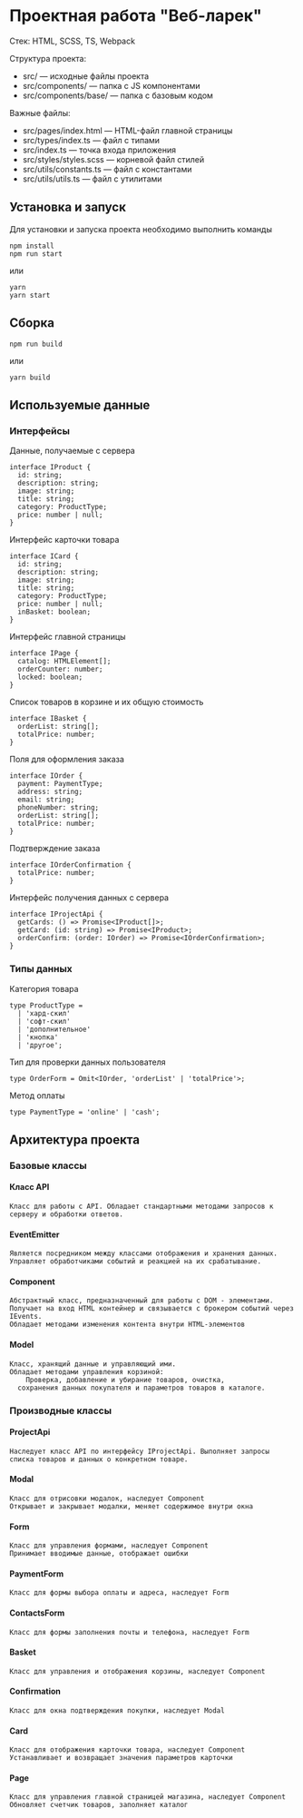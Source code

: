 # Проектная работа "Веб-ларек"

Стек: HTML, SCSS, TS, Webpack

Структура проекта:
- src/ — исходные файлы проекта
- src/components/ — папка с JS компонентами
- src/components/base/ — папка с базовым кодом

Важные файлы:
- src/pages/index.html — HTML-файл главной страницы
- src/types/index.ts — файл с типами
- src/index.ts — точка входа приложения
- src/styles/styles.scss — корневой файл стилей
- src/utils/constants.ts — файл с константами
- src/utils/utils.ts — файл с утилитами

## Установка и запуск
Для установки и запуска проекта необходимо выполнить команды

```
npm install
npm run start
```

или

```
yarn
yarn start
```
## Сборка

```
npm run build
```

или

```
yarn build
```

## Используемые данные

### Интерфейсы

Данные, получаемые с сервера

```
interface IProduct {
  id: string;
  description: string;
  image: string;
  title: string;
  category: ProductType;
  price: number | null;
}
```

Интерфейс карточки товара

```
interface ICard {
  id: string;
  description: string;
  image: string;
  title: string;
  category: ProductType;
  price: number | null;
  inBasket: boolean;
}
```

Интерфейс главной страницы

```
interface IPage {
  catalog: HTMLElement[];
  orderCounter: number;
  locked: boolean;
}
```

Список товаров в корзине и их общую стоимость

```
interface IBasket {
  orderList: string[];
  totalPrice: number;
}
```

Поля для оформления заказа

```
interface IOrder {
  payment: PaymentType;
  address: string;
  email: string;
  phoneNumber: string;
  orderList: string[];
  totalPrice: number;
}
```

Подтверждение заказа

```
interface IOrderConfirmation {
  totalPrice: number;
}
```

Интерфейс получения данных с сервера

```
interface IProjectApi {
  getCards: () => Promise<IProduct[]>;
  getCard: (id: string) => Promise<IProduct>;
  orderConfirm: (order: IOrder) => Promise<IOrderConfirmation>;
}
```

### Типы данных

Категория товара

```
type ProductType =
  | 'хард-скил'
  | 'софт-скил'
  | 'дополнительное'
  | 'кнопка'
  | 'другое';
```

Тип для проверки данных пользователя

```
type OrderForm = Omit<IOrder, 'orderList' | 'totalPrice'>;
```

Метод оплаты

```
type PaymentType = 'online' | 'cash';
```


## Архитектура проекта

### Базовые классы

#### Класс API

```
Класс для работы с API. Обладает стандартными методами запросов к серверу и обработки ответов.
```

#### EventEmitter

```
Является посредником между классами отображения и хранения данных. Управляет обработчиками событий и реакцией на их срабатывание.
```

#### Component

```
Абстрактный класс, предназначенный для работы с DOM - элементами. Получает на вход HTML контейнер и связывается с брокером событий через IEvents.
Обладает методами изменения контента внутри HTML-элементов
```

#### Model

```
Класс, хранящий данные и управляющий ими.
Обладает методами управления корзиной:
    Проверка, добавление и убирание товаров, очистка,
  сохранения данных покупателя и параметров товаров в каталоге.
```

### Производные классы

#### ProjectApi

```
Наследует класс API по интерфейсу IProjectApi. Выполняет запросы списка товаров и данных о конкретном товаре.
```

#### Modal

```
Класс для отрисовки модалок, наследует Component
Открывает и закрывает модалки, меняет содержимое внутри окна
```

#### Form

```
Класс для управления формами, наследует Component
Принимает вводимые данные, отображает ошибки
```

#### PaymentForm

```
Класс для формы выбора оплаты и адреса, наследует Form
```

#### ContactsForm

```
Класс для формы заполнения почты и телефона, наследует Form
```

#### Basket

```
Класс для управления и отображения корзины, наследует Component
```

#### Confirmation

```
Класс для окна подтверждения покупки, наследует Modal
```

#### Card

```
Класс для отображения карточки товара, наследует Component
Устанавливает и возвращает значения параметров карточки
```

#### Page

```
Класс для управления главной страницей магазина, наследует Component
Обновляет счетчик товаров, заполняет каталог
```